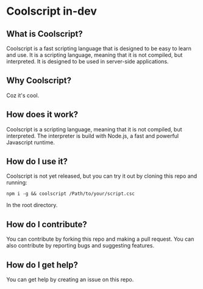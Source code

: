 # Coolscript in-dev

## What is Coolscript?
Coolscript is a fast scripting language that is designed to be easy to learn and use. It is a scripting language, meaning that it is not compiled, but interpreted. It is designed to be used in server-side applications.

## Why Coolscript?
Coz it's cool.

## How does it work?
Coolscript is a scripting language, meaning that it is not compiled, but interpreted. The interpreter is build with Node.js, a fast and powerful Javascript runtime.

## How do I use it?
Coolscript is not yet released, but you can try it out by cloning this repo and running:

`npm i -g && coolscript /Path/to/your/script.csc`

In the root directory.

## How do I contribute?
You can contribute by forking this repo and making a pull request. You can also contribute by reporting bugs and suggesting features.

## How do I get help?
You can get help by creating an issue on this repo.